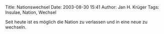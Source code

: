 Title: Nationswechsel
Date: 2003-08-30 15:41
Author: Jan H. Krüger
Tags: Insulae, Nation, Wechsel

Seit heute ist es möglich die Nation zu verlassen und in eine neue zu wechseln.